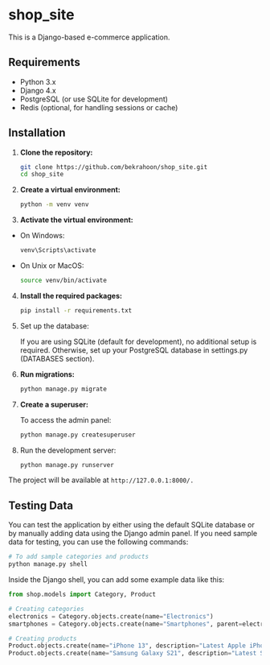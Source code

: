 # shop_site

This is a Django-based e-commerce application.

## Requirements
- Python 3.x
- Django 4.x
- PostgreSQL (or use SQLite for development)
- Redis (optional, for handling sessions or cache)

## Installation

1. **Clone the repository:**

   ```bash
   git clone https://github.com/bekrahoon/shop_site.git
   cd shop_site
    ```

2. **Create a virtual environment:**
   ```bash
   python -m venv venv
    ```
3. **Activate the virtual environment:**
* On Windows: 
    ```bash
    venv\Scripts\activate
    ```
* On Unix or MacOS:
  ```bash
  source venv/bin/activate
  ```
4. **Install the required packages:**
   ```bash
   pip install -r requirements.txt
   ```
5. Set up the database:

    If you are using SQLite (default for development), no additional setup is required. Otherwise, set up your PostgreSQL database in settings.py (DATABASES section).

6. **Run migrations:**
    ```bash
    python manage.py migrate
    ```
7. **Create a superuser:**
   
    To access the admin panel:
    ```bash
    python manage.py createsuperuser
    ```

8. Run the development server:
    ```bash
    python manage.py runserver
    ```
The project will be available at `http://127.0.0.1:8000/.`

## Testing Data
You can test the application by either using the default SQLite database or by manually adding data using the Django admin panel. If you need sample data for testing, you can use the following commands:
```bash
# To add sample categories and products
python manage.py shell
```
Inside the Django shell, you can add some example data like this:

```python
from shop.models import Category, Product

# Creating categories
electronics = Category.objects.create(name="Electronics")
smartphones = Category.objects.create(name="Smartphones", parent=electronics)

# Creating products
Product.objects.create(name="iPhone 13", description="Latest Apple iPhone", price=999.99, category=smartphones)
Product.objects.create(name="Samsung Galaxy S21", description="Latest Samsung smartphone", price=799.99, category=smartphones)
```
